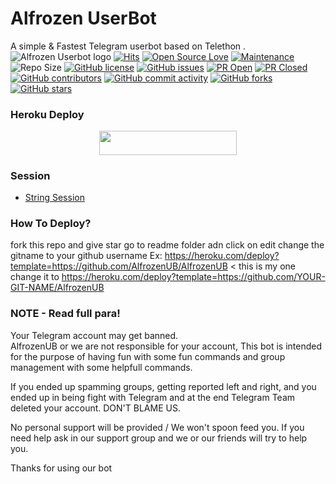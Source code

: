 # Alfrozen UserBot
A simple & Fastest Telegram userbot based on Telethon .
![Alfrozen Userbot logo](https://telegra.ph/file/b3dd2190412c039f91936.jpg)
[![Hits](https://hits.seeyoufarm.com/api/count/incr/badge.svg?url=https%3A%2F%2Fgithub.com%2FAlfrozenUB%2FAlfrozenUB&count_bg=%2379C83D&title_bg=%23555555&icon=&icon_color=%23E7E7E7&title=hits&edge_flat=false)](https://github.com/AlfroenUB/AlfrozenUB)
[![Open Source Love](https://badges.frapsoft.com/os/v2/open-source.png?v=103)](https://github.com/ellerbrock/open-source-badges/)
[![Maintenance](https://img.shields.io/badge/Maintained%3F-yes-green?&style=flat-square)](https://GitHub.com/Kajukatliii/AlfrozenUB/graphs/commit-activity) 
![Repo Size](https://img.shields.io/github/repo-size/Kajukatliii/AlfrozenUB?&style=flat-square&logo=github)
[![GitHub license](https://img.shields.io/github/license/AlfrozenUB/AlfrozenUB?&style=flat-square&logo=github)](https://github.com/Kajukatliii/AlfrozenUB/blob/master/LICENSE)
[![GitHub issues](https://img.shields.io/github/issues/Kajukatliii/AlfrozenUB?&style=flat-square&logo=github)](https://github.com/AlfrozenUB/AlfrozenUB/issues)
[![PR Open](https://img.shields.io/github/issues-pr/AlfrozenUB/AlfrozenUB?&style=flat-square&logo=github)](https://github.com/AlfrozenUB/AlfrozenUB/pulls)
[![PR Closed](https://img.shields.io/github/issues-pr-closed/AlfrozenUB/AlfrozenUB?&style=flat-square&logo=github)](https://github.com/AlfrozenUB/AlfrozenUB/pulls?q=is:closed)
[![GitHub contributors](https://img.shields.io/github/contributors/AlfrozenUB/AlfrozenUB?&style=flat-square&logo=github)](https://GitHub.com/AlfrozenUB/AlfrozenUB/graphs/contributors/)
[![GitHub commit activity](https://img.shields.io/github/commit-activity/m/AlfrozenUB/AlfrozenUB?&style=flat-square&logo=github)](https://github.com/AlfrozenUB/AlfrozenUB/graphs/commit-activity)
[![GitHub forks](https://img.shields.io/github/forks/AlfrozenUB/AlfrozenUB?&style=flat-square&logo=github)](https://github.com/AlfrozenUB/AlfrozenUB/fork)
[![GitHub stars](https://img.shields.io/github/stars/AlfrozenUB/AlfrozenUB?&style=flat-square&logo=github)](https://github.com/AlfrozenUB/AlfrozenUB/stargazers)

### Heroku Deploy
<p align="center"><a href="https://heroku.com/deploy?template=https://github.com/AlfrozenUB/AlfrozenUB"> <img src="https://img.shields.io/badge/Deploy%20To%20Heroku-black?style=for-the-badge&logo=heroku" width="220" height="38.45"/></a></p>

### Session
 - [String Session](https://github.com/AlfrozenSessionBot)

### How To Deploy?

fork this repo and give star
go to readme folder adn click on edit
change the gitname to your github username
Ex: https://heroku.com/deploy?template=https://github.com/AlfrozenUB/AlfrozenUB < this is my one
change it to
https://heroku.com/deploy?template=https://github.com/YOUR-GIT-NAME/AlfrozenUB

### NOTE - Read full para!        
Your Telegram account may get banned.   
AlfrozenUB or we are not responsible for your account, 
This bot is intended for the purpose of having fun with some fun commands 
and group management with some helpfull commands.

If  you ended up spamming groups, getting reported left and right, 
and you ended up in being fight with Telegram 
and at the end Telegram Team deleted your account. DON'T BLAME US.

No personal support will be provided / We won't spoon feed you. 
If you need help ask in our support group 
and we or our friends will try to help you.

Thanks for using our bot
